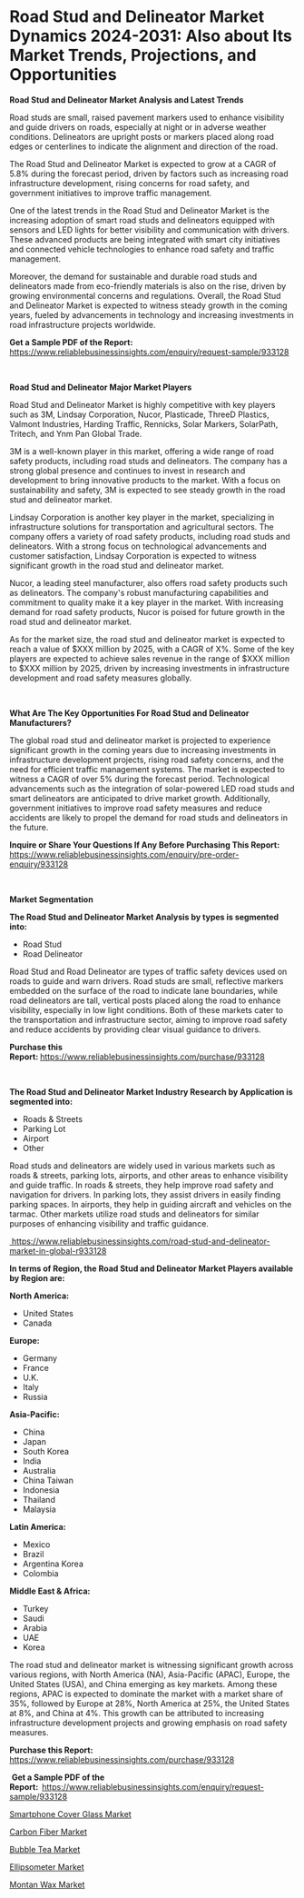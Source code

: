 <p><h1>Road Stud and Delineator Market Dynamics 2024-2031: Also about Its Market Trends, Projections, and Opportunities</h1></p><p><strong>Road Stud and Delineator Market Analysis and Latest Trends</strong></p>
<p><p>Road studs are small, raised pavement markers used to enhance visibility and guide drivers on roads, especially at night or in adverse weather conditions. Delineators are upright posts or markers placed along road edges or centerlines to indicate the alignment and direction of the road. </p><p>The Road Stud and Delineator Market is expected to grow at a CAGR of 5.8% during the forecast period, driven by factors such as increasing road infrastructure development, rising concerns for road safety, and government initiatives to improve traffic management. </p><p>One of the latest trends in the Road Stud and Delineator Market is the increasing adoption of smart road studs and delineators equipped with sensors and LED lights for better visibility and communication with drivers. These advanced products are being integrated with smart city initiatives and connected vehicle technologies to enhance road safety and traffic management. </p><p>Moreover, the demand for sustainable and durable road studs and delineators made from eco-friendly materials is also on the rise, driven by growing environmental concerns and regulations. Overall, the Road Stud and Delineator Market is expected to witness steady growth in the coming years, fueled by advancements in technology and increasing investments in road infrastructure projects worldwide.</p></p>
<p><strong>Get a Sample PDF of the Report:&nbsp;</strong> <a href="https://www.reliablebusinessinsights.com/enquiry/request-sample/933128">https://www.reliablebusinessinsights.com/enquiry/request-sample/933128</a></p>
<p>&nbsp;</p>
<p><strong>Road Stud and Delineator Major Market Players</strong></p>
<p><p>Road Stud and Delineator Market is highly competitive with key players such as 3M, Lindsay Corporation, Nucor, Plasticade, ThreeD Plastics, Valmont Industries, Harding Traffic, Rennicks, Solar Markers, SolarPath, Tritech, and Ynm Pan Global Trade.</p><p>3M is a well-known player in this market, offering a wide range of road safety products, including road studs and delineators. The company has a strong global presence and continues to invest in research and development to bring innovative products to the market. With a focus on sustainability and safety, 3M is expected to see steady growth in the road stud and delineator market.</p><p>Lindsay Corporation is another key player in the market, specializing in infrastructure solutions for transportation and agricultural sectors. The company offers a variety of road safety products, including road studs and delineators. With a strong focus on technological advancements and customer satisfaction, Lindsay Corporation is expected to witness significant growth in the road stud and delineator market.</p><p>Nucor, a leading steel manufacturer, also offers road safety products such as delineators. The company's robust manufacturing capabilities and commitment to quality make it a key player in the market. With increasing demand for road safety products, Nucor is poised for future growth in the road stud and delineator market.</p><p>As for the market size, the road stud and delineator market is expected to reach a value of $XXX million by 2025, with a CAGR of X%. Some of the key players are expected to achieve sales revenue in the range of $XXX million to $XXX million by 2025, driven by increasing investments in infrastructure development and road safety measures globally.</p></p>
<p>&nbsp;</p>
<p><strong>What Are The Key Opportunities For Road Stud and Delineator Manufacturers?</strong></p>
<p><p>The global road stud and delineator market is projected to experience significant growth in the coming years due to increasing investments in infrastructure development projects, rising road safety concerns, and the need for efficient traffic management systems. The market is expected to witness a CAGR of over 5% during the forecast period. Technological advancements such as the integration of solar-powered LED road studs and smart delineators are anticipated to drive market growth. Additionally, government initiatives to improve road safety measures and reduce accidents are likely to propel the demand for road studs and delineators in the future.</p></p>
<p><strong>Inquire or Share Your Questions If Any Before Purchasing This Report:</strong> <a href="https://www.reliablebusinessinsights.com/enquiry/pre-order-enquiry/933128">https://www.reliablebusinessinsights.com/enquiry/pre-order-enquiry/933128</a></p>
<p>&nbsp;</p>
<p><strong>Market Segmentation</strong></p>
<p><strong>The Road Stud and Delineator Market Analysis by types is segmented into:</strong></p>
<p><ul><li>Road Stud</li><li>Road Delineator</li></ul></p>
<p><p>Road Stud and Road Delineator are types of traffic safety devices used on roads to guide and warn drivers. Road studs are small, reflective markers embedded on the surface of the road to indicate lane boundaries, while road delineators are tall, vertical posts placed along the road to enhance visibility, especially in low light conditions. Both of these markets cater to the transportation and infrastructure sector, aiming to improve road safety and reduce accidents by providing clear visual guidance to drivers.</p></p>
<p><strong>Purchase this Report:&nbsp;</strong><a href="https://www.reliablebusinessinsights.com/purchase/933128">https://www.reliablebusinessinsights.com/purchase/933128</a></p>
<p>&nbsp;</p>
<p><strong>The Road Stud and Delineator Market Industry Research by Application is segmented into:</strong></p>
<p><ul><li>Roads & Streets</li><li>Parking Lot</li><li>Airport</li><li>Other</li></ul></p>
<p><p>Road studs and delineators are widely used in various markets such as roads & streets, parking lots, airports, and other areas to enhance visibility and guide traffic. In roads & streets, they help improve road safety and navigation for drivers. In parking lots, they assist drivers in easily finding parking spaces. In airports, they help in guiding aircraft and vehicles on the tarmac. Other markets utilize road studs and delineators for similar purposes of enhancing visibility and traffic guidance.</p></p>
<p><a href="https://www.reliablebusinessinsights.com/road-stud-and-delineator-market-in-global-r933128">&nbsp;https://www.reliablebusinessinsights.com/road-stud-and-delineator-market-in-global-r933128</a></p>
<p><strong>In terms of Region, the Road Stud and Delineator Market Players available by Region are:</strong></p>
<p>
    <p> <strong> North America: </strong>
        <ul>
            <li>United States</li>
            <li>Canada</li>
        </ul>
        </p> 
    <p> <strong> Europe: </strong>
        <ul>
            <li>Germany</li>
            <li>France</li>
            <li>U.K.</li>
            <li>Italy</li>
            <li>Russia</li>
        </ul>
        </p> 
    <p> <strong> Asia-Pacific: </strong>
        <ul>
            <li>China</li>
            <li>Japan</li>
            <li>South Korea</li>
            <li>India</li>
            <li>Australia</li>
            <li>China Taiwan</li>
            <li>Indonesia</li>
            <li>Thailand</li>
            <li>Malaysia</li>
        </ul>
        </p> 
    <p> <strong> Latin America: </strong>
        <ul>
            <li>Mexico</li>
            <li>Brazil</li>
            <li>Argentina Korea</li>
            <li>Colombia</li>
        </ul>
        </p> 
    <p> <strong> Middle East & Africa: </strong>
        <ul>
            <li>Turkey</li>
            <li>Saudi</li>
            <li>Arabia</li>
            <li>UAE</li>
            <li>Korea</li>
        </ul>
    </p>
    </p>
<p><p>The road stud and delineator market is witnessing significant growth across various regions, with North America (NA), Asia-Pacific (APAC), Europe, the United States (USA), and China emerging as key markets. Among these regions, APAC is expected to dominate the market with a market share of 35%, followed by Europe at 28%, North America at 25%, the United States at 8%, and China at 4%. This growth can be attributed to increasing infrastructure development projects and growing emphasis on road safety measures.</p></p>
<p><strong>Purchase this Report: </strong><a href="https://www.reliablebusinessinsights.com/purchase/933128">https://www.reliablebusinessinsights.com/purchase/933128</a></p>
<p>&nbsp;<strong>Get a Sample PDF of the Report:&nbsp;&nbsp;</strong><a href="https://www.reliablebusinessinsights.com/enquiry/request-sample/933128">https://www.reliablebusinessinsights.com/enquiry/request-sample/933128</a></p>
<p><strong></strong></p>
<p><p><a href="https://medium.com/@alan.ball8990/global-smartphone-cover-glass-market-opportunities-and-forecast-for-period-from-2024-to-2031-750508c34d0b">Smartphone Cover Glass Market</a></p><p><a href="https://medium.com/@alan.ball8990/insights-into-the-carbon-fiber-market-size-which-is-expanding-with-a-7-3-cagr-from-2024-2031-5c28a6162fdf">Carbon Fiber Market</a></p><p><a href="https://medium.com/@alan.ball8990/bubble-tea-market-industry-landscape-growth-trajectories-and-global-markets-23f44a9b9c86">Bubble Tea Market</a></p><p><a href="https://medium.com/@alan.ball8990/emerging-trends-in-ellipsometer-market-global-outlook-and-future-prospects-from-2024-2031-e54f263bdb66">Ellipsometer Market</a></p><p><a href="https://medium.com/@alan.ball8990/montan-wax-market-growth-outlook-from-2024-to-2031-and-it-is-projecting-at-6-1-4e3e09d36f85">Montan Wax Market</a></p></p>